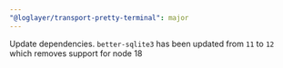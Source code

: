 ```yaml
---
"@loglayer/transport-pretty-terminal": major
---
```


Update dependencies. `better-sqlite3` has been updated from `11` to `12` which removes support for node 18

